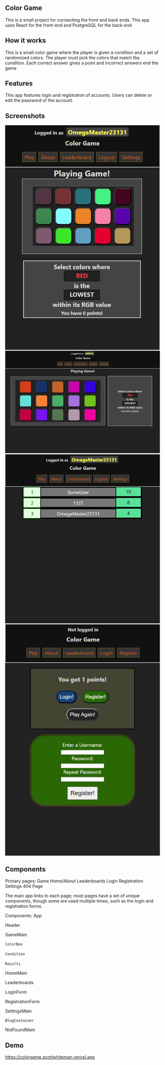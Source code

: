 ## Color Game

This is a small project for connecting the front and back ends.
This app uses React for the front-end and PostgreSQL for the back-end

## How it works

This is a small color game where the player is given a condition and a set of randomized colors.
The player must pick the colors that match the condition.
Each correct answer gives a point and incorrect answers end the game

## Features

This app features login and registration of accounts.
Users can delete or edit the password of the account.

## Screenshots

![Mobile view](/screenshots/Screen2.png)
![Desktop view](/screenshots/Screen3.png)
![Leaderboards](/screenshots/Screen1.png)
![Results](/screenshots/Screen4.png)

## Components

Primary pages:
  Game
  Home/About
  Leaderboards
  Login
  Registration
  Settings
  404 Page

The main app links to each page; most pages have a set of unique components, though some are used multiple times, such as the login and registration forms.

Components:
App
  
  Header
  
  GameMain
  
    ColorBox
  
    Condition
  
    Results
  
  HomeMain
  
  Leaderboards
  
  LoginForm
  
  RegistrationForm
  
  SettingsMain
  
    BlogContainer
  
  NotFoundMain
## Demo 

https://colorgame.scottwhiteman.vercel.app
